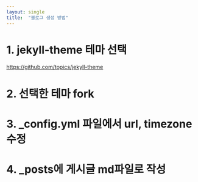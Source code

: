```yaml
---
layout: single
title:  "블로그 생성 방법"
---
```


# 1. jekyll-theme 테마 선택
<https://github.com/topics/jekyll-theme>

# 2. 선택한 테마 fork

# 3. _config.yml 파일에서 url, timezone 수정

# 4. _posts에 게시글 md파일로 작성
